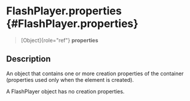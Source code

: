 FlashPlayer.properties {#FlashPlayer.properties}
======================

> [Object]{role="ref"} **properties**

Description
-----------

An object that contains one or more creation properties of the container
(properties used only when the element is created).

A FlashPlayer object has no creation properties.
